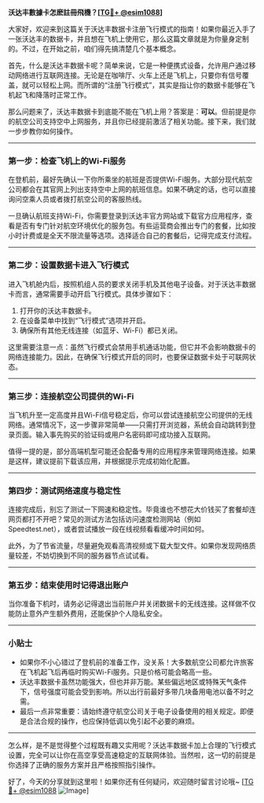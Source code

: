 **沃达丰數據卡怎麽註冊飛機？[[TG💪+ @esim1088](https://t.me/s/esim1088)]**

大家好，欢迎来到这篇关于沃达丰数据卡注册飞行模式的指南！如果你最近入手了一张沃达丰的数据卡，并且想在飞机上使用它，那么这篇文章就是为你量身定制的。不过，在开始之前，咱们得先搞清楚几个基本概念。

首先，什么是沃达丰数据卡呢？简单来说，它是一种便携式设备，允许用户通过移动网络进行互联网连接。无论是在咖啡厅、火车上还是飞机上，只要你有信号覆盖，就可以轻松上网。而所谓的“注册飞行模式”，其实是指让你的数据卡能够在飞机起飞和降落时正常工作。

那么问题来了，沃达丰数据卡到底能不能在飞机上用？答案是：**可以**。但前提是你的航空公司支持空中上网服务，并且你已经提前激活了相关功能。接下来，我们就一步步教你如何操作。

---

### **第一步：检查飞机上的Wi-Fi服务**
在登机前，最好先确认一下你所乘坐的航班是否提供Wi-Fi服务。大部分现代航空公司都会在其官网上列出支持空中上网的航班信息。如果不确定的话，也可以直接询问空乘人员或者拨打航空公司的客服热线。

一旦确认航班支持Wi-Fi，你需要登录到沃达丰官方网站或下载官方应用程序，查看是否有专门针对航空环境优化的服务包。有些运营商会推出专门的套餐，比如按小时计费或是全天不限流量等选项。选择适合自己的套餐后，记得完成支付流程。

---

### **第二步：设置数据卡进入飞行模式**
进入飞机舱内后，按照机组人员的要求关闭手机及其他电子设备。对于沃达丰数据卡而言，通常需要手动开启飞行模式。具体步骤如下：

1. 打开你的沃达丰数据卡。
2. 在设备菜单中找到“飞行模式”选项并开启。
3. 确保所有其他无线连接（如蓝牙、Wi-Fi）都已关闭。

这里需要注意一点：虽然飞行模式会禁用手机通话功能，但它并不会影响数据卡的网络连接能力。因此，在确保飞行模式开启的同时，也要保证数据卡处于可联网状态。

---

### **第三步：连接航空公司提供的Wi-Fi**
当飞机升至一定高度并且Wi-Fi信号稳定后，你可以尝试连接航空公司提供的无线网络。通常情况下，这一步骤非常简单——只需打开浏览器，系统会自动跳转到登录页面。输入事先购买的验证码或用户名密码即可成功接入互联网。

值得一提的是，部分高端机型可能还会配备专用的应用程序来管理网络连接。如果是这样，建议提前下载该应用，并根据提示完成初始化配置。

---

### **第四步：测试网络速度与稳定性**
连接完成后，别忘了测试一下网速和稳定性。毕竟谁也不想花大价钱买了套餐却连网页都打不开吧？常见的测试方法包括访问速度检测网站（例如Speedtest.net），或者尝试播放一段在线视频看看缓冲时间如何。

此外，为了节省流量，尽量避免观看高清视频或下载大型文件。如果你发现网络质量较差，不妨切换到不同的服务器节点试试看。

---

### **第五步：结束使用时记得退出账户**
当你准备下机时，请务必记得退出当前账户并关闭数据卡的无线连接。这样做不仅能防止意外产生额外费用，还能保护个人隐私安全。

---

### **小贴士**
- 如果你不小心错过了登机前的准备工作，没关系！大多数航空公司都允许旅客在飞机起飞后再临时购买Wi-Fi服务。只是价格可能会略高一些。
- 沃达丰数据卡虽然功能强大，但也并非万能。某些偏远地区或特殊天气条件下，信号强度可能会受到影响。所以出行前最好多带几块备用电池以备不时之需。
- 最后一点非常重要：请始终遵守航空公司关于电子设备使用的相关规定。即便是合法合规的操作，也应保持低调以免引起不必要的麻烦。

---

怎么样，是不是觉得整个过程既有趣又实用呢？沃达丰数据卡加上合理的飞行模式设置，完全可以让你在高空享受高速稳定的互联网体验。当然啦，这一切的前提是你选择了正确的服务方案并且严格按照指引操作。

好了，今天的分享就到这里啦！如果你还有任何疑问，欢迎随时留言讨论哦~ [[TG💪+ @esim1088](https://t.me/s/esim1088) ![Image](https://i.postimg.cc/4NQfJmqS/Snipaste-2025-05-13-00-14-12.png)]
